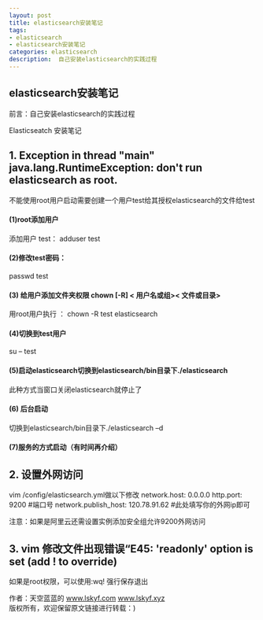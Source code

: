 ```yaml
---
layout: post
title: elasticsearch安装笔记
tags:
- elasticsearch
- elasticsearch安装笔记
categories: elasticsearch
description:  自己安装elasticsearch的实践过程
---
```

## elasticsearch安装笔记 ##
前言：自己安装elasticsearch的实践过程
<!-- more -->

Elasticseatch 安装笔记 
## 1.	Exception in thread "main" java.lang.RuntimeException: don't run elasticsearch as root. ##
不能使用root用户启动需要创建一个用户test给其授权elasticsearch的文件给test
#### (1)root添加用户 ####
添加用户 test： 
adduser test 
#### (2)修改test密码：  ####
passwd test
#### (3) 给用户添加文件夹权限 chown [-R] < 用户名或组>< 文件或目录> ####
用root用户执行 ： chown -R test elasticsearch
#### (4)切换到test用户 ####
su – test
#### (5)启动elasticsearch切换到elasticsearch/bin目录下./elasticsearch ####
此种方式当窗口关闭elasticsearch就停止了
#### (6) 后台启动 ####
切换到elasticsearch/bin目录下./elasticsearch –d
#### (7)服务的方式启动（有时间再介绍）	 ####
## 2.	设置外网访问 ##
vim /config/elasticsearch.yml做以下修改
network.host: 0.0.0.0
http.port: 9200   #端口号
network.publish_host: 120.78.91.62   #此处填写你的外网ip即可

注意：如果是阿里云还需设置实例添加安全组允许9200外网访问
## 3.	vim 修改文件出现错误“E45: 'readonly' option is set (add ! to override) ##
如果是root权限，可以使用:wq! 强行保存退出

作者：天空蓝蓝的  www.lskyf.com   www.lskyf.xyz  
版权所有，欢迎保留原文链接进行转载：)